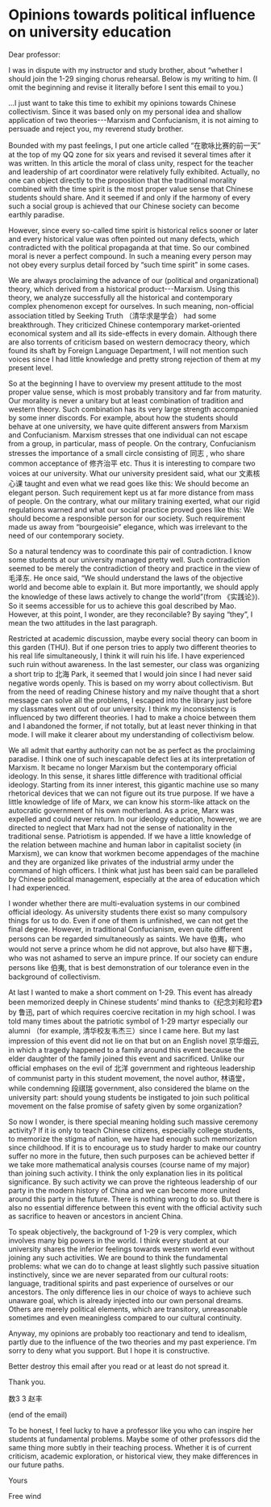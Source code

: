 # Opinions towards political influence on university education

Dear professor:

I was in dispute with my instructor and study brother, about “whether I should join the 1-29 singing chorus rehearsal. Below is my writing to him. (I omit the beginning and revise it literally before I sent this email to you.) 

…I just want to take this time to exhibit my opinions towards Chinese collectivism. Since it was based only on my personal idea and shallow application of two theories---Marxism and Confucianism, it is not aiming to persuade and reject you, my reverend study brother.

Bounded with my past feelings, I put one article called “在歌咏比赛的前一天” at the top of my QQ zone for six years and revised it several times after it was written. In this article the moral of class unity, respect for the teacher and leadership of art coordinator were relatively fully exhibited. Actually, no one can object directly to the proposition that the traditional morality combined with the time spirit is the most proper value sense that Chinese students should share. And it seemed if and only if the harmony of every such a social group is achieved that our Chinese society can become earthly paradise.

However, since every so-called time spirit is historical relics sooner or later and every historical value was often pointed out many defects, which contradicted with the political propaganda at that time. So our combined moral is never a perfect compound. In such a meaning every person may not obey every surplus detail forced by “such time spirit” in some cases.

We are always proclaiming the advance of our (political and organizational) theory, which derived from a historical product---Marxism. Using this theory, we analyze successfully all the historical and contemporary complex phenomenon except for ourselves. In such meaning, non-official association titled by Seeking Truth （清华求是学会） had some breakthrough. They criticized Chinese contemporary market-oriented economical system and all its side-effects in every domain. Although there are also torrents of criticism based on western democracy theory, which found its shaft by Foreign Language Department, I will not mention such voices since I had little knowledge and pretty strong rejection of them at my present level.

So at the beginning I have to overview my present attitude to the most proper value sense, which is most probably transitory and far from maturity. Our morality is never a unitary but at least combination of tradition and western theory. Such combination has its very large strength accompanied by some inner discords. For example, about how the students should behave at one university, we have quite different answers from Marxism and Confucianism. Marxism stresses that one individual can not escape from a group, in particular, mass of people. On the contrary, Confucianism stresses the importance of a small circle consisting of 同志 , who share common acceptance of 修齐治平 etc. Thus it is interesting to compare two voices at our university. What our university president said, what our  文素核心课 taught and even what we read goes like this: We should become an elegant person. Such requirement kept us at far more distance from mass of people. On the contrary, what our military training exerted, what our rigid regulations warned and what our social practice proved goes like this: We should become a responsible person for our society. Such requirement made us away from “bourgeoisie” elegance, which was irrelevant to the need of our contemporary society.

So a natural tendency was to coordinate this pair of contradiction. I know some students at our university managed pretty well. Such contradiction seemed to be merely the contradiction of theory and practice in the view of 毛泽东. He once said, “We should understand the laws of the objective world and become able to explain it. But more importantly, we should apply the knowledge of these laws actively to change the world”(from 《实践论》). So it seems accessible for us to achieve this goal described by Mao. However, at this point, I wonder, are they reconcilable? By saying “they”, I mean the two attitudes in the last paragraph.

Restricted at academic discussion, maybe every social theory can boom in this garden (THU). But if one person tries to apply two different theories to his real life simultaneously, I think it will ruin his life. I have experienced such ruin without awareness. In the last semester, our class was organizing a short trip to 北海 Park, it seemed that I would join since I had never said negative words openly. This is based on my worry about collectivism. But from the need of reading Chinese history and my naïve thought that a short message can solve all the problems, I escaped into the library just before my classmates went out of our university. I think my inconsistency is influenced by two different theories. I had to make a choice between them and I abandoned the former, if not totally, but at least never thinking in that mode. I will make it clearer about my understanding of collectivism below.

We all admit that earthy authority can not be as perfect as the proclaiming paradise. I think one of such inescapable defect lies at its interpretation of Marxism. It became no longer Marxism but the contemporary official ideology. In this sense, it shares little difference with traditional official ideology. Starting from its inner interest, this gigantic machine use so many rhetorical devices that we can not figure out its true purpose. If we have a little knowledge of life of Marx, we can know his storm-like attack on the autocratic government of his own motherland. As a price, Marx was expelled and could never return. In our ideology education, however, we are directed to neglect that Marx had not the sense of nationality in the traditional sense. Patriotism is appended. If we have a little knowledge of the relation between machine and human labor in capitalist society (in Marxism), we can know that workmen become appendages of the machine and they are organized like privates of the industrial army under the command of high officers. I think what just has been said can be paralleled by Chinese political management, especially at the area of education which I had experienced.

I wonder whether there are multi-evaluation systems in our combined official ideology. As university students there exist so many compulsory things for us to do. Even if one of them is unfinished, we can not get the final degree. However, in traditional Confucianism, even quite different persons can be regarded simultaneously as saints. We have 伯夷，who would not serve a prince whom he did not approve, but also have 柳下惠，who was not ashamed to serve an impure prince. If our society can endure persons like 伯夷, that is best demonstration of our tolerance even in the background of collectivism.

At last I wanted to make a short comment on 1-29. This event has already been memorized deeply in Chinese students’ mind thanks to《纪念刘和珍君》by 鲁迅, part of which requires coercive recitation in my high school. I was told many times about the patriotic symbol of 1-29 martyr especially our alumni （for example, 清华校友韦杰三）since I came here. But my last impression of this event did not lie on that but on an English novel 京华烟云, in which a tragedy happened to a family around this event because the elder daughter of the family joined this event and sacrificed. Unlike our official emphases on the evil of 北洋 government and righteous leadership of communist party in this student movement, the novel author, 林语堂，while condemning 段祺瑞 government, also considered the blame on the university part: should young students be instigated to join such political movement on the false promise of safety given by some organization?

So now I wonder, is there special meaning holding such massive ceremony activity? If it is only to teach Chinese citizens, especially college students, to memorize the stigma of nation, we have had enough such memorization since childhood. If it is to encourage us to study harder to make our country suffer no more in the future, then such purposes can be achieved better if we take more mathematical analysis courses (course name of my major) than joining such activity. I think the only explanation lies in its political significance. By such activity we can prove the righteous leadership of our party in the modern history of China and we can become more united around this party in the future. There is nothing wrong to do so. But there is also no essential difference between this event with the official activity such as sacrifice to heaven or ancestors in ancient China.

To speak objectively, the background of 1-29 is very complex, which involves many big powers in the world. I think every student at our university shares the inferior feelings towards western world even without joining any such activities. We are bound to think the fundamental problems: what we can do to change at least slightly such passive situation instinctively, since we are never separated from our cultural roots: language, traditional spirits and past experience of ourselves or our ancestors. The only difference lies in our choice of ways to achieve such unaware goal, which is already injected into our own personal dreams. Others are merely political elements, which are transitory, unreasonable sometimes and even meaningless compared to our cultural continuity.

Anyway, my opinions are probably too reactionary and tend to idealism, partly due to the influence of the two theories and my past experience.  I’m sorry to deny what you support. But I hope it is constructive. 

Better destroy this email after you read or at least do not spread it.

Thank you.

数3 3 赵丰

(end of the email)

To be honest, I feel lucky to have a professor like you who can inspire her students at fundamental problems. Maybe some of other professors did the same thing more subtly in their teaching process. Whether it is of current criticism, academic exploration, or historical view, they make differences in our future paths. 

Yours

Free wind 


